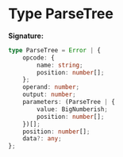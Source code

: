 
# Type ParseTree


<b>Signature:</b>

```typescript
type ParseTree = Error | {
    opcode: {
        name: string;
        position: number[];
    };
    operand: number;
    output: number;
    parameters: (ParseTree | {
        value: BigNumberish;
        position: number[];
    })[];
    position: number[];
    data?: any;
};
```
